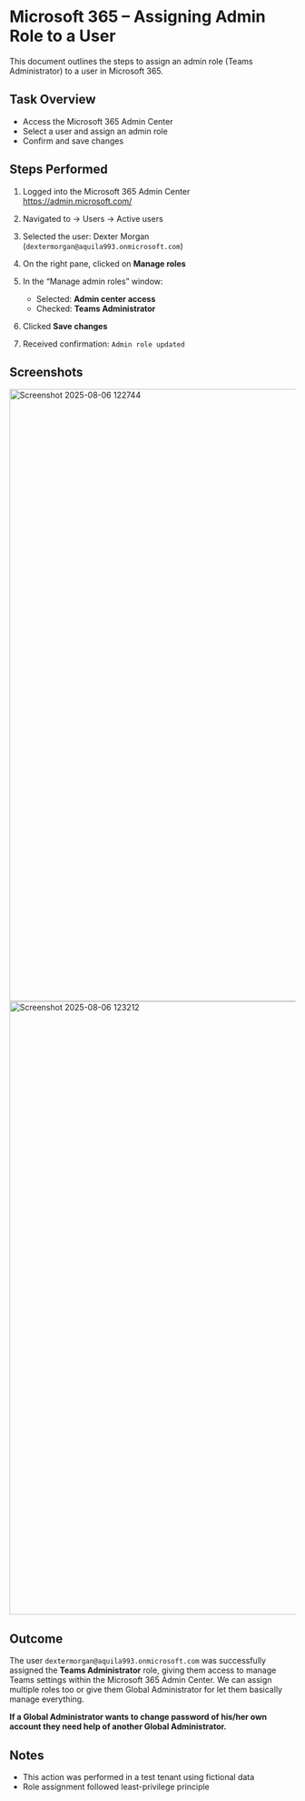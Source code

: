 # Microsoft 365 – Assigning Admin Role to a User

This document outlines the steps to assign an admin role (Teams Administrator) to a user in Microsoft 365.


## Task Overview

- Access the Microsoft 365 Admin Center
- Select a user and assign an admin role
- Confirm and save changes


## Steps Performed

1. Logged into the Microsoft 365 Admin Center  
   https://admin.microsoft.com/

2. Navigated to → Users → Active users

3. Selected the user: Dexter Morgan (`dextermorgan@aquila993.onmicrosoft.com`)

4. On the right pane, clicked on **Manage roles**

5. In the “Manage admin roles” window:
   - Selected: **Admin center access**
   - Checked: **Teams Administrator**

6. Clicked **Save changes**

7. Received confirmation: `Admin role updated`

## Screenshots

<img width="1919" height="1077" alt="Screenshot 2025-08-06 122744" src="https://github.com/user-attachments/assets/69dc7ff7-54b3-499f-803b-58b0617e4027" />

<img width="1919" height="1079" alt="Screenshot 2025-08-06 123212" src="https://github.com/user-attachments/assets/c430e183-a16e-43fd-b2ba-545b9685efd7" />



## Outcome

The user `dextermorgan@aquila993.onmicrosoft.com` was successfully assigned the **Teams Administrator** role, giving them access to manage Teams settings within the Microsoft 365 Admin Center.
We can assign multiple roles too or give them Global Administrator for let them basically manage everything. 

**If a Global Administrator wants to change password of his/her own account they need help of another Global Administrator.**


## Notes

- This action was performed in a test tenant using fictional data
- Role assignment followed least-privilege principle
